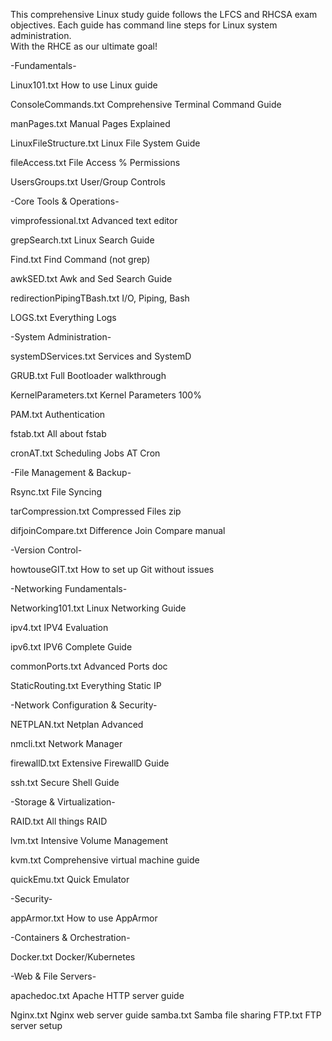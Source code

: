 This comprehensive Linux study guide follows the LFCS and RHCSA exam objectives.
Each guide has command line steps for Linux system administration.  
With the RHCE as our ultimate goal!




-Fundamentals-

Linux101.txt              How to use Linux guide

ConsoleCommands.txt       Comprehensive Terminal Command Guide

manPages.txt              Manual Pages Explained

LinuxFileStructure.txt    Linux File System Guide

fileAccess.txt           File Access % Permissions

UsersGroups.txt          User/Group Controls




-Core Tools & Operations-

vimprofessional.txt       Advanced text editor

grepSearch.txt            Linux Search Guide

Find.txt                  Find Command (not grep)

awkSED.txt                Awk and Sed Search Guide

redirectionPipingTBash.txt I/O, Piping, Bash

LOGS.txt                  Everything Logs



-System Administration-

systemDServices.txt       Services and SystemD

GRUB.txt                  Full Bootloader walkthrough

KernelParameters.txt      Kernel Parameters 100%

PAM.txt                   Authentication

fstab.txt                 All about fstab

cronAT.txt                Scheduling Jobs AT Cron



-File Management & Backup-

Rsync.txt                 File Syncing

tarCompression.txt        Compressed Files zip

difjoinCompare.txt        Difference Join Compare manual



-Version Control-

howtouseGIT.txt           How to set up Git without issues




-Networking Fundamentals-

Networking101.txt         Linux Networking Guide

ipv4.txt                  IPV4 Evaluation

ipv6.txt                  IPV6 Complete Guide

commonPorts.txt           Advanced Ports doc

StaticRouting.txt         Everything Static IP



-Network Configuration & Security-

NETPLAN.txt               Netplan Advanced

nmcli.txt                 Network Manager

firewallD.txt             Extensive FirewallD Guide

ssh.txt                   Secure Shell Guide



-Storage & Virtualization-

RAID.txt                  All things RAID

lvm.txt                   Intensive Volume Management

kvm.txt                   Comprehensive virtual machine guide

quickEmu.txt              Quick Emulator



-Security-

appArmor.txt              How to use AppArmor



-Containers & Orchestration-

Docker.txt                Docker/Kubernetes



-Web & File Servers-

apachedoc.txt             Apache HTTP server guide

Nginx.txt                 Nginx web server guide
samba.txt                 Samba file sharing
FTP.txt                   FTP server setup

